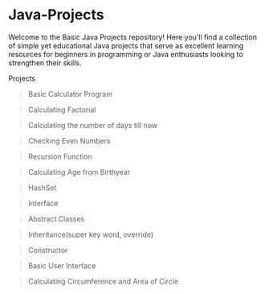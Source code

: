 # Java-Projects
Welcome to the Basic Java Projects repository! Here you'll find a collection of simple yet educational Java projects that serve as excellent learning resources for beginners in programming or Java enthusiasts looking to strengthen their skills.


Projects

> Basic Calculator Program 

> Calculating Factorial

> Calculating the number of days till now

> Checking Even Numbers                        

> Recursion Function


> Calculating Age from Birthyear

> HashSet

> Interface 

> Abstract Classes

> Inheritance(super key word, override)

> Constructor

> Basic User Interface

> Calculating Circumference and Area of Circle
